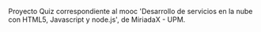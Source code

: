 Proyecto Quiz correspondiente al mooc 'Desarrollo de servicios en la nube con HTML5, Javascript y node.js', de MiriadaX - UPM.
